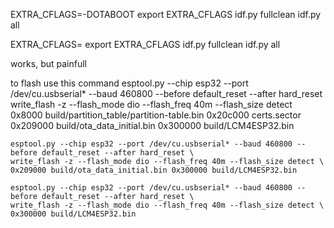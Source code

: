 EXTRA_CFLAGS=-DOTABOOT
export EXTRA_CFLAGS
idf.py fullclean
idf.py all

EXTRA_CFLAGS=
export EXTRA_CFLAGS
idf.py fullclean
idf.py all

works, but painfull



to flash use this command
    esptool.py --chip esp32 --port /dev/cu.usbserial* --baud 460800 --before default_reset --after hard_reset \
    write_flash -z --flash_mode dio --flash_freq 40m --flash_size detect \
    0x8000 build/partition_table/partition-table.bin 0x20c000 certs.sector 0x209000 build/ota_data_initial.bin 0x300000 build/LCM4ESP32.bin

    esptool.py --chip esp32 --port /dev/cu.usbserial* --baud 460800 --before default_reset --after hard_reset \
    write_flash -z --flash_mode dio --flash_freq 40m --flash_size detect \
    0x209000 build/ota_data_initial.bin 0x300000 build/LCM4ESP32.bin
    
    esptool.py --chip esp32 --port /dev/cu.usbserial* --baud 460800 --before default_reset --after hard_reset \
    write_flash -z --flash_mode dio --flash_freq 40m --flash_size detect \
    0x300000 build/LCM4ESP32.bin

